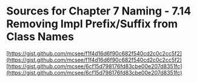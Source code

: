 # Sources for Chapter 7 Naming - 7.14 Removing Impl Prefix/Suffix from Class Names

[https://gist.github.com/mcsee/f1f4d16d6f90c682f540cd2c0c2cc5f2](https://gist.github.com/mcsee/f1f4d16d6f90c682f540cd2c0c2cc5f2)
[https://gist.github.com/mcsee/6cf15d798176fd83cbe00e207d8351fc](https://gist.github.com/mcsee/6cf15d798176fd83cbe00e207d8351fc)